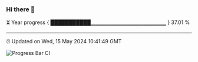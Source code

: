 ### Hi there 👋

⏳ Year progress { ███████████▁▁▁▁▁▁▁▁▁▁▁▁▁▁▁▁▁▁▁ } 37.01 %

---

⏰ Updated on Wed, 15 May 2024 10:41:49 GMT

![Progress Bar CI](https://github.com/IshwaranRudhara/GIT-ACTION/workflows/Progress%20Bar%20CI/badge.svg)
